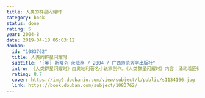 ```yaml
---
title: 人类的群星闪耀时
category: book
status: done
rating: 5
year: 2004-8
date: 2019-04-18 05:03:12
douban:
  id: "1083762"
  title: 人类的群星闪耀时
  subtitle: "[奥] 斯蒂芬·茨威格 / 2004 / 广西师范大学出版社"
  intro: 《人类群星闪耀时》由奥地利著名小说家创作。《人类群星闪耀时》内容：涌动着匪徒、探险家、叛乱者兼英雄血液的巴尔沃亚成为第一个看到太平洋的欧洲人；仅仅一秒钟的优柔寡断，格鲁希元帅就决定了拿破仑在滑铁卢之战中失败的命运；七十多岁的歌德像情窦初开的男孩爱上了十几岁的少女，求婚未遂之后，老人在萧萧秋色中一气呵成地创作了《玛丽恩巴德悲歌》；流亡国外的列宁不顾自己的荣辱毁誉，乘坐一列铅封的火车取道德国返回俄国，十月革命就这样开启了历史的火车头……
  rating: 8.7
  cover: https://img9.doubanio.com/view/subject/l/public/s1134166.jpg
  link: https://book.douban.com/subject/1083762/
---
```


